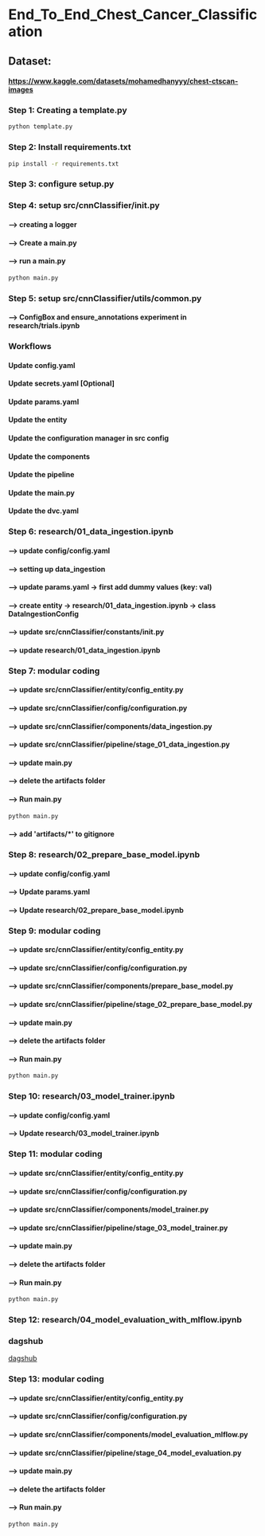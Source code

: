 # End_To_End_Chest_Cancer_Classification

## Dataset:
#### https://www.kaggle.com/datasets/mohamedhanyyy/chest-ctscan-images

### Step 1: Creating a template.py

```bash
python template.py
```

### Step 2: Install requirements.txt

```bash
pip install -r requirements.txt 
```

### Step 3: configure setup.py

### Step 4: setup src/cnnClassifier/__init__.py
#### --> creating a logger
#### --> Create a main.py
#### --> run a main.py

```bash
python main.py
```

### Step 5: setup src/cnnClassifier/utils/common.py
#### --> ConfigBox and ensure_annotations experiment in research/trials.ipynb

### Workflows
#### Update config.yaml
#### Update secrets.yaml [Optional]
#### Update params.yaml
#### Update the entity
#### Update the configuration manager in src config
#### Update the components
#### Update the pipeline
#### Update the main.py
#### Update the dvc.yaml

### Step 6:  research/01_data_ingestion.ipynb
#### --> update config/config.yaml
#### --> setting up data_ingestion
#### --> update params.yaml -> first add dummy values (key: val) 
#### --> create entity -> research/01_data_ingestion.ipynb -> class DataIngestionConfig
#### --> update src/cnnClassifier/constants/__init__.py 
#### --> update research/01_data_ingestion.ipynb 

### Step 7: modular coding
#### --> update src/cnnClassifier/entity/config_entity.py
#### --> update src/cnnClassifier/config/configuration.py
#### --> update src/cnnClassifier/components/data_ingestion.py
#### --> update src/cnnClassifier/pipeline/stage_01_data_ingestion.py
#### --> update main.py
#### --> delete the artifacts folder
#### --> Run main.py
```bash
python main.py
```
#### --> add 'artifacts/*' to gitignore

### Step 8:  research/02_prepare_base_model.ipynb
#### --> update config/config.yaml
#### --> Update params.yaml
#### --> Update research/02_prepare_base_model.ipynb


### Step 9: modular coding
#### --> update src/cnnClassifier/entity/config_entity.py
#### --> update src/cnnClassifier/config/configuration.py
#### --> update src/cnnClassifier/components/prepare_base_model.py
#### --> update src/cnnClassifier/pipeline/stage_02_prepare_base_model.py
#### --> update main.py
#### --> delete the artifacts folder
#### --> Run main.py
```bash
python main.py
```

### Step 10:  research/03_model_trainer.ipynb
#### --> update config/config.yaml
#### --> Update research/03_model_trainer.ipynb


### Step 11: modular coding
#### --> update src/cnnClassifier/entity/config_entity.py
#### --> update src/cnnClassifier/config/configuration.py
#### --> update src/cnnClassifier/components/model_trainer.py
#### --> update src/cnnClassifier/pipeline/stage_03_model_trainer.py
#### --> update main.py
#### --> delete the artifacts folder
#### --> Run main.py
```bash
python main.py
```

### Step 12:  research/04_model_evaluation_with_mlflow.ipynb

###  dagshub
[dagshub](https://dagshub.com/)

### Step 13: modular coding
#### --> update src/cnnClassifier/entity/config_entity.py
#### --> update src/cnnClassifier/config/configuration.py
#### --> update src/cnnClassifier/components/model_evaluation_mlflow.py
#### --> update src/cnnClassifier/pipeline/stage_04_model_evaluation.py
#### --> update main.py
#### --> delete the artifacts folder
#### --> Run main.py
```bash
python main.py
```